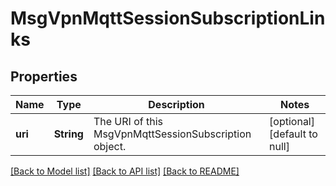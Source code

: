 # MsgVpnMqttSessionSubscriptionLinks

## Properties
Name | Type | Description | Notes
------------ | ------------- | ------------- | -------------
**uri** | **String** | The URI of this MsgVpnMqttSessionSubscription object. | [optional] [default to null]

[[Back to Model list]](../README.md#documentation-for-models) [[Back to API list]](../README.md#documentation-for-api-endpoints) [[Back to README]](../README.md)


